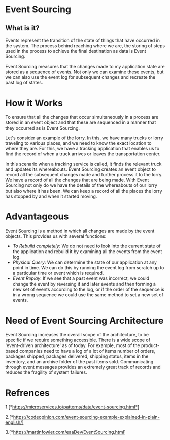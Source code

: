 # Event Sourcing
## What is it?

Events represent the transition of the state of things that have occurred in the system.
The process behind reaching where we are, the storing of steps used in the process to achieve the final destination as data is Event Sourcing. 

Event Sourcing measures that the changes made to my application state are stored as a sequence of events. Not only we can examine these events, but we can also use the event log for subsequent changes and recreate the past log of states.

# How it Works

To ensure that all the changes that occur simultaneously in a process are stored in an event object and that these are sequenced in a manner that they occurred as is Event Sourcing.

Let's consider an example of the lorry. In this, we have many trucks or lorry traveling to various places, and we need to know the exact location to where they are. For this, we have a tracking application that enables us to find the record of when a truck arrives or leaves the transportation center.

In this scenario when a tracking service is called, it finds the relevant truck and updates its whereabouts. Event Sourcing creates an event object to record all the subsequent changes made and further process it to the lorry. We have a record of all the changes that are being made. With Event Sourcing not only do we have the details of the whereabouts of our lorry but also where it has been. We can keep a record of all the places the lorry has stopped by and when it started moving.

# Advantageous

Event Sourcing is a method in which all changes are made by the event objects. This provides us with several functions:
- *To Rebuild completely*: We do not need to look into the current state of the application and rebuild it by examining all the events from the event log.
- *Physical Query*: We can determine the state of our application at any point in time. We can do this by running the event log from scratch up to a particular time or event which is required.
- *Event Replay*: If we see that a past event was incorrect, we could change the event by reversing it and later events and then forming a new set of events according to the log, or if the order of the sequence is in a wrong sequence we could use the same method to set a new set of events.

# Need of Event Sourcing Architecture

Event Sourcing increases the overall scope of the architecture, to be specific if we require something accessible. There is a wide scope of 'event-driven architecture' as of today. For example, most of the product-based companies need to have a log of a lot of items number of orders, packages shipped, packages delivered, shipping status, items in the inventory, and an archive folder of the past items sold. Communicating through event messages provides an extremely great track of records and reduces the fragility of system failures.

# Refrences

1.[*https://microservices.io/patterns/data/event-sourcing.html*]

2.[*https://codeopinion.com/event-sourcing-example-explained-in-plain-english/]

3.[*https://martinfowler.com/eaaDev/EventSourcing.html]
